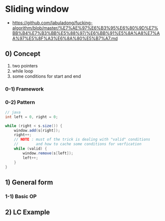 # Sliding window 
- https://github.com/labuladong/fucking-algorithm/blob/master/%E7%AE%97%E6%B3%95%E6%80%9D%E7%BB%B4%E7%B3%BB%E5%88%97/%E6%BB%91%E5%8A%A8%E7%AA%97%E5%8F%A3%E6%8A%80%E5%B7%A7.md

## 0) Concept  
1. two pointers
2. while loop
3. some conditions for start and end

### 0-1) Framework

### 0-2) Pattern
```java
// java
int left = 0, right = 0;

while (right < s.size()) {
    window.add(s[right]);
    right++;
    // NOTE : must of the trick is dealing with "valid" conditions
    //        and how to cache some conditions for verfication
    while (valid) {
        window.remove(s[left]);
        left++;
    }
}
```

## 1) General form

### 1-1) Basic OP

## 2) LC Example
